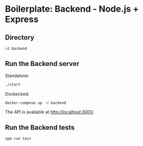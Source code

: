 # Boilerplate: Backend - Node.js + Express

## Directory

```bash
cd backend
```

## Run the Backend server

Standalone:

```bash
./start
```

Dockerized:

```bash
docker-compose up -d backend
```

The API is available at [http://localhost:3001/](http://localhost:3001/).

## Run the Backend tests

```bash
npm run test
```
